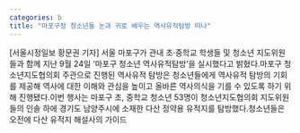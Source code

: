 ```yaml
---
categories: b
title: "마포구정 청소년들 눈과 귀로 배우는 역사유적탐방 떠나"
---
```

[서울시정일보 황문권 기자] 서울 마포구가 관내 초·중학교 학생들 및 청소년 지도위원들과 함께 지난 9월 24일 ‘마포구 청소년 역사유적탐방’을 실시했다고 밝혔다.마포구 청소년지도협의회 주관으로 진행된 역사유적 탐방은 청소년들에게 역사유적 탐방의 기회를 제공해 역사에 대한 이해와 관심을 높이고 올바른 역사의식을 기를 수 있도록 하기 위해 진행됐다.이번 행사는 마포구 초, 중학교 청소년 53명이 청소년지도협의회 지도위원들의 인솔 하에 경기도 남양주시에 소재한 다산 정약용 유적지를 탐방했다.청소년들은 오전에 다산 유적지 해설사의 가이드